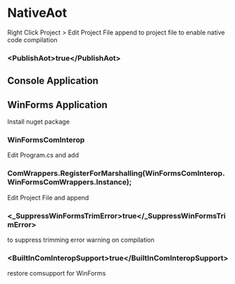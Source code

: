 # NativeAot
Right Click Project > Edit Project File
append to project file to enable native code compilation
### \<PublishAot>true\</PublishAot>

## Console Application


## WinForms Application
Install nuget package
### WinFormsComInterop

Edit Program.cs and add
### ComWrappers.RegisterForMarshalling(WinFormsComInterop.WinFormsComWrappers.Instance);

Edit Project File and append
### \<_SuppressWinFormsTrimError>true</_SuppressWinFormsTrimError>
to suppress trimming error warning on compilation

### \<BuiltInComInteropSupport>true\</BuiltInComInteropSupport>
restore comsupport for WinForms


